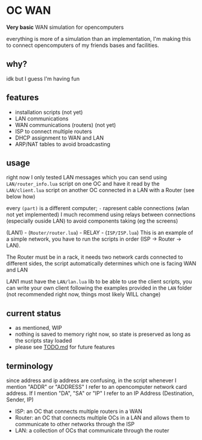# OC WAN
 **Very basic** WAN simulation for opencomputers

everything is more of a simulation than an implementation, I'm making this to connect opencomputers of my friends bases and facilities. 

## why?
idk but I guess I'm having fun

## features 
- installation scripts (not yet)
- LAN communications
- WAN communications (routers) (not yet)
- ISP to connect multiple routers
- DHCP assignment to WAN and LAN
- ARP/NAT tables to avoid broadcasting

## usage
right now I only tested LAN messages which you can send using `LAN/router_info.lua` script on one OC and have it read by the `LAN/client.lua` script on another OC connected in a LAN with a Router (see below how)

every `(part)` is a different computer; `-` rapresent cable connections (wlan not yet implemented) I much recommend using relays between connections (especially ouside LAN) to avoid components taking (eg the screens)

(LAN1) - (`Router/router.lua`) - RELAY - (`ISP/ISP.lua`)
This is an example of a simple network, you have to run the scripts in order (ISP -> Router -> LAN). 

The Router must be in a rack, it needs two network cards connected to different sides, the script automatically determines which one is facing WAN and LAN

LAN1 must have the `LAN/lan.lua` lib to be able to use the client scripts, you can write your own client following the examples provided in the `LAN` folder (not recommended right now, things most likely WILL change)

## current status
- as mentioned, WIP
- nothing is saved to memory right now, so state is preserved as long as the scripts stay loaded
- please see [TODO.md](TODO.md) for future features

## terminology
since address and ip address are confusing, in the script whenever I mention "ADDR" or "ADDRESS" I refer to an opencomputer network card address. If I mention "DA", "SA" or "IP" I refer to an IP Address (Destination, Sender, IP)
- ISP: an OC that connects multiple routers in a WAN
- Router: an OC that connects multiple OCs in a LAN and allows them to communicate to other networks through the ISP
- LAN: a collection of OCs that communicate through the router